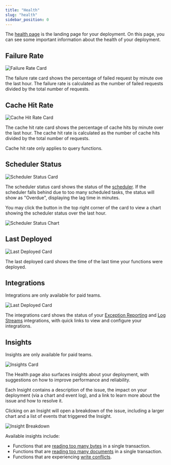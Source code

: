 ```yaml
---
title: "Health"
slug: "health"
sidebar_position: 0
---
```


The [health page](https://dashboard.convex.dev/deployment/) is the landing page
for your deployment. On this page, you can see some important information about
the health of your deployment.

## Failure Rate

![Failure Rate Card](/screenshots/health_failure_rate.png)

The failure rate card shows the percentage of failed request by minute ove the
last hour. The failure rate is calculated as the number of failed requests
divided by the total number of requests.

## Cache Hit Rate

![Cache Hit Rate Card](/screenshots/health_cache_hit_rate.png)

The cache hit rate card shows the percentage of cache hits by minute over the
last hour. The cache hit rate is calculated as the number of cache hits divided
by the total number of requests.

Cache hit rate only applies to query functions.

## Scheduler Status

![Scheduler Status Card](/screenshots/scheduler_overdue.png)

The scheduler status card shows the status of the
[scheduler](/scheduling/scheduled-functions). If the scheduler falls behind due
to too many scheduled tasks, the status will show as "Overdue", displaying the
lag time in minutes.

You may click the button in the top right corner of the card to view a chart
showing the scheduler status over the last hour.

![Scheduler Status Chart](/screenshots/scheduler_status.png)

## Last Deployed

![Last Deployed Card](/screenshots/health_last_deployed.png)

The last deployed card shows the time of the last time your functions were
deployed.

## Integrations

<Admonition type="info">

Integrations are only available for paid teams.

</Admonition>

![Last Deployed Card](/screenshots/health_integrations.png)

The integrations card shows the status of your
[Exception Reporting](/production/integrations/exception-reporting) and
[Log Streams](/production/integrations/log-streams) integrations, with quick
links to view and configure your integrations.

## Insights

<Admonition type="info">

Insights are only available for paid teams.

</Admonition>

![Insights Card](/screenshots/insights.png)

The Health page also surfaces insights about your deployment, with suggestions
on how to improve performance and reliability.

Each Insight contains a description of the issue, the impact on your deployment
(via a chart and event log), and a link to learn more about the issue and how to
resolve it.

Clicking on an Insight will open a breakdown of the issue, including a larger
chart and a list of events that triggered the Insight.

![Insight Breakdown](/screenshots/insights_breakdown.png)

Available insights include:

- Functions that are
  [reading too many bytes](/production/state/limits#transactions) in a single
  transaction.
- Functions that are
  [reading too many documents](/production/state/limits#transactions) in a
  single transaction.
- Functions that are experiencing [write conflicts](/error#1).
